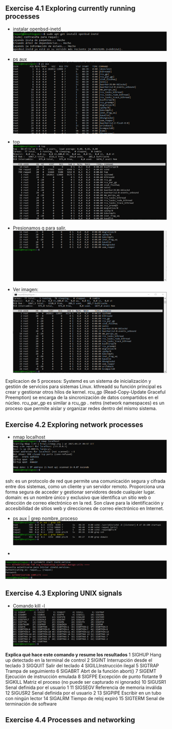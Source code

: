 ## Exercise 4.1 Exploring currently running processes
- instalar openbsd-inetd
![C1.png](https://github.com/Rardati/Despliegue/blob/main/Slackware/CapturasD/C1.png)


- ps aux 
![Cpsaux1.png](https://github.com/Rardati/Despliegue/blob/main/Slackware/CapturasD/Cpsaux1.png)

- top
![Ctop2.png](https://github.com/Rardati/Despliegue/blob/main/Slackware/CapturasD/Ctop2.png)

-  Presionamos q para salir.
 ![Cq3.png](https://github.com/Rardati/Despliegue/blob/main/Slackware/CapturasD/Cq3.png)

- Ver imagen:
![C4.png](https://github.com/Rardati/Despliegue/blob/main/Slackware/CapturasD/C4.png)

Explicacion de 5 procesos: 
Systemd es un sistema de inicialización y gestión de servicios para sistemas Linux.
kthreadd su función principal es crear y gestionar otros hilos de kernel. 
rcu_gp (Read-Copy-Update Graceful Preemption)  se encarga de la sincronización de datos compartidos en el núcleo. 
rcu_par_gp es similar a rcu_gp .
netns (network namespaces) es un proceso que permite aislar y organizar redes dentro del mismo sistema. 


## Exercise 4.2 Exploring network processes
- nmap localhost
![Cnmap.png](https://github.com/Rardati/Despliegue/blob/main/Slackware/CapturasD/Cnmap.png)

ssh:  es un protocolo de red que permite una comunicación segura y cifrada entre dos sistemas, como un cliente y un servidor remoto.
Proporciona una forma segura de acceder y gestionar servidores desde cualquier lugar.
domain: es un nombre único y exclusivo que identifica un sitio web o dirección de correo electrónico en la red. Son clave para 
la identificación y accesibilidad de sitios web y direcciones de correo electrónico en Internet.

- ps aux | grep nombre_proceso
![Cgrep.png](https://github.com/Rardati/Despliegue/blob/main/Slackware/CapturasD/Cgrep.png)

-

![Cinetd.png](https://github.com/Rardati/Despliegue/blob/main/Slackware/CapturasD/Cinetd.png)


## Exercise 4.3 Exploring UNIX signals

- Comando kill -l
![Ckill1.png](https://github.com/Rardati/Despliegue/blob/main/Slackware/CapturasD/Ckill1.png)


**Explica qué hace este comando y resume los resultados**
1 SIGHUP Hang up detectado en la terminal de control 
2 SIGINT Interrupción desde el teclado 
3 SIGQUIT Salir del teclado 
4 SIGILLInstrucción ilegal 
5 SIGTRAP Trampa de seguimiento 
6 SIGABRT Abrt de la función abort() 
7 SIGEMT Ejecución de instrucción emulada 
8 SIGFPE Excepción de punto flotante 
9 SIGKILL Matriz el proceso (no puede ser capturado ni ignorado) 
10 SIGUSR1 Senal definida por el usuario 1 
11 SIGSEGV Referencia de memoria inválida 
12 SIGUSR2 Senal definida por el usuario 2 
13 SIGPIPE Escribir en un tubo con ningún lector 
14 SIGALRM Tiempo de reloj expiró 
15 SIGTERM Senal de terminación de software

## Exercise 4.4 Processes and networking






